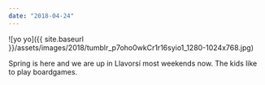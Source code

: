 ```yaml
---
date: "2018-04-24"
---
```


![yo yo]({{ site.baseurl }}/assets/images/2018/tumblr_p7oho0wkCr1r16syio1_1280-1024x768.jpg)

Spring is here and we are up in Llavorsí most weekends now. The kids like to play boardgames.

